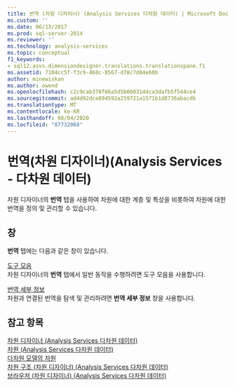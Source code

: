 ```yaml
---
title: 번역 (차원 디자이너) (Analysis Services 다차원 데이터) | Microsoft Docs
ms.custom: ''
ms.date: 06/13/2017
ms.prod: sql-server-2014
ms.reviewer: ''
ms.technology: analysis-services
ms.topic: conceptual
f1_keywords:
- sql12.asvs.dimensiondesigner.translations.translationspane.f1
ms.assetid: 7104cc5f-f3c9-468c-8567-d78c7d84e60b
author: minewiskan
ms.author: owend
ms.openlocfilehash: c2c9cab378f66a5d5b0603144ca3dafb5f544ce4
ms.sourcegitcommit: ad4d92dce894592a259721a1571b1d8736abacdb
ms.translationtype: MT
ms.contentlocale: ko-KR
ms.lasthandoff: 08/04/2020
ms.locfileid: "87732068"
---
```

# <a name="translations-dimension-designer-analysis-services---multidimensional-data"></a>번역(차원 디자이너)(Analysis Services - 다차원 데이터)
  차원 디자이너의 **번역** 탭을 사용하여 차원에 대한 계층 및 특성을 비롯하여 차원에 대한 번역을 정의 및 관리할 수 있습니다.  
  
## <a name="panes"></a>창  
 **번역** 탭에는 다음과 같은 창이 있습니다.  
  
 [도구 모음](toolbar-translations-dimension-designer-analysis-services-multidimensional-data.md)  
 차원 디자이너의 **번역** 탭에서 일반 동작을 수행하려면 도구 모음을 사용합니다.  
  
 [번역 세부 정보](translation-details-dimension-designer-analysis-services-multidimensional-data.md)  
 차원과 연결된 번역을 탐색 및 관리하려면 **번역 세부 정보** 창을 사용합니다.  
  
## <a name="see-also"></a>참고 항목  
 [차원 디자이너 &#40;Analysis Services 다차원 데이터&#41;](dimension-designer-analysis-services-multidimensional-data.md)   
 [차원 &#40;Analysis Services 다차원 데이터&#41;](multidimensional-models-olap-logical-dimension-objects/dimensions-analysis-services-multidimensional-data.md)   
 [다차원 모델의 차원](multidimensional-models/dimensions-in-multidimensional-models.md)   
 [차원 구조 &#40;차원 디자이너&#41; &#40;Analysis Services 다차원 데이터&#41;](dimension-structure-dimension-designer-analysis-services-multidimensional-data.md)   
 [브라우저 &#40;차원 디자이너&#41; &#40;Analysis Services 다차원 데이터&#41;](browser-dimension-designer-analysis-services-multidimensional-data.md)  
  
  
